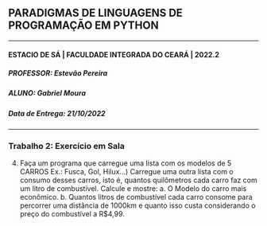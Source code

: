 ## PARADIGMAS DE LINGUAGENS DE PROGRAMAÇÃO EM PYTHON
---
#### ESTACIO DE SÁ | FACULDADE INTEGRADA DO CEARÁ | 2022.2
##### PROFESSOR: Estevão Pereira
##### ALUNO: Gabriel Moura
##### Data de Entrega: 21/10/2022
---
### Trabalho 2: Exercício em Sala
4. Faça um programa que carregue uma lista com os modelos de 5 CARROS 
    Ex.: Fusca, Gol, Hilux...)
    Carregue uma outra lista com o consumo desses carros, isto é, quantos quilômetros cada carro faz com um litro de combustível. Calcule e mostre:
    a. O Modelo do carro mais econômico.
    b. Quantos litros de combustível cada carro consome para percorrer uma distância de 1000km e quanto isso custa considerando o preço do combustível a R$4,99.
    